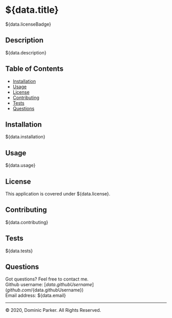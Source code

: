 # ${data.title}
  
${data.licenseBadge}  

## Description 

${data.description}


## Table of Contents

* [Installation](#installation)
* [Usage](#usage)
* [License](#license)
* [Contributing](#contribution)
* [Tests](#tests)
* [Questions](#questions)



## Installation

${data.installation}


## Usage 

${data.usage} 


## License

This application is covered under ${data.license}.


## Contributing

${data.contributing}


## Tests

${data.tests}


## Questions

Got questions? Feel free to contact me.  
Github username: [${data.githubUsername}](github.com/${data.githubUsername})   
Email address: ${data.email}  

---

© 2020, Dominic Parker. All Rights Reserved.

